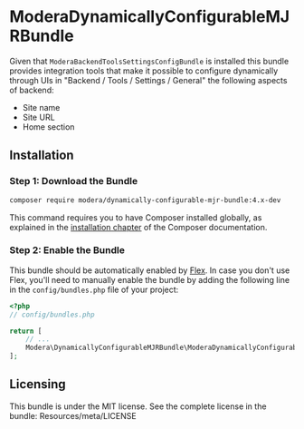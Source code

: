 # ModeraDynamicallyConfigurableMJRBundle

Given that `ModeraBackendToolsSettingsConfigBundle` is installed this bundle provides integration tools that make it possible
to configure dynamically through UIs in "Backend / Tools / Settings / General" the following aspects of backend:

 * Site name
 * Site URL
 * Home section

## Installation

### Step 1: Download the Bundle

``` bash
composer require modera/dynamically-configurable-mjr-bundle:4.x-dev
```

This command requires you to have Composer installed globally, as explained
in the [installation chapter](https://getcomposer.org/doc/00-intro.md) of the Composer documentation.

### Step 2: Enable the Bundle

This bundle should be automatically enabled by [Flex](https://symfony.com/doc/current/setup/flex.html).
In case you don't use Flex, you'll need to manually enable the bundle by
adding the following line in the `config/bundles.php` file of your project:

``` php
<?php
// config/bundles.php

return [
    // ...
    Modera\DynamicallyConfigurableMJRBundle\ModeraDynamicallyConfigurableMJRBundle::class => ['all' => true],
];
```

## Licensing

This bundle is under the MIT license. See the complete license in the bundle:
Resources/meta/LICENSE
